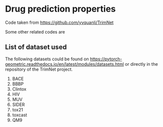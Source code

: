 # Drug prediction properties

Code taken from https://github.com/yvquanli/TrimNet 

Some other related codes are 

## List of dataset used
The following datasets could be found on https://pytorch-geometric.readthedocs.io/en/latest/modules/datasets.html or directly in the repository of the TrimNet project. 

1. BACE
2. BBBP
3. Clintox
4. HIV
5. MUV
6. SIDER
7. tox21
8. toxcast
9. QM9
